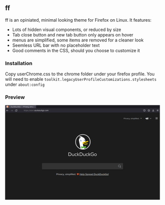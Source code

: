 ## ff

ff is an opiniated, minimal looking theme for Firefox on Linux. It features:
- Lots of hidden visual components, or reduced by size
- Tab close button and new tab button only appears on hover
- menus are simplified, some items are removed for a cleaner look
- Seemless URL bar with no placeholder text
- Good comments in the CSS, should you choose to customize it

### Installation

Copy userChrome.css to the chrome folder under your firefox profile. You will need to enable `toolkit.legacyUserProfileCustomizations.stylesheets` under `about:config`

### Preview
![preview](assets/preview.png)
